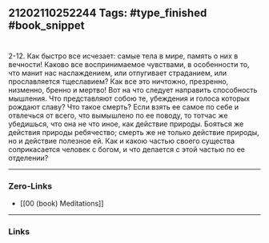 21202110252244
Tags: #type_finished #book_snippet 
---
# 

 2-12. Как быстро все исчезает: самые тела в мире, память о них в вечности! Каково все воспринимаемое чувствами, в особенности то, что манит нас наслаждением, или отпугивает страданием, или прославляется тщеславием? Как все это ничтожно, презренно, низменно, бренно и мертво! Вот на что следует направить способность мышления. Что представляют собою те, убеждения и голоса которых рождают славу? Что такое смерть? Если взять ее самое по себе и отвлечься от всего, что вымышлено по ее поводу, то тотчас же убедишься, что она не что иное, как действие природы. Бояться же действия природы  ребячество; смерть же не только действие природы, но и действие полезное ей. Как и какою частью своего существа соприкасается человек с богом, и что делается с этой частью по ее отделении? 

---
### Zero-Links
 - [[00 (book) Meditations]]
---
### Links

